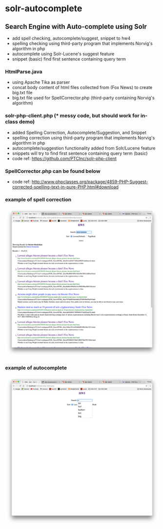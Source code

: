 # solr-autocomplete

## Search Engine with Auto-complete using Solr
* add spell checking, autocomplete/suggest, snippet to hw4
* spelling checking using third-party program that implements Norvig's algorithm in php
* autocomplete using Solr-Lucene's suggest feature
* snippet (basic) find first sentence containing query term

### HtmlParse.java
* using Apache Tika as parser
* concat body content of html files collected from (Fox News) to create big.txt file
* big.txt file used for SpellCorrector.php (third-party containing Norvig's algorithm)

### solr-php-client.php (* messy code, but should work for in-class demo)
* added Spelling Correction, Autocomplete/Suggestion, and Snippet
* spelling correction using third-party program that implements Norvig's algorithm in php
* autocomplete/suggestion functionality added from Solr/Lucene feature
* snippets will try to find first sentence containing query term (basic)
* code ref: https://github.com/PTCInc/solr-php-client

### SpellCorrector.php can be found below
* code ref: http://www.phpclasses.org/package/4859-PHP-Suggest-corrected-spelling-text-in-pure-PHP.html#download

### example of spell correction
![spelling results](./img/spelling-example.png)

### example of autocomplete
![autocomplete results](./img/auto-example.png)